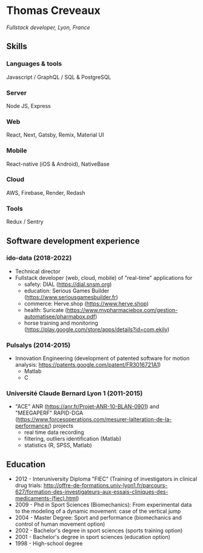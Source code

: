
# Thomas Creveaux
_Fullstack developer, Lyon, France_
## Skills
### Languages & tools
Javascript / GraphQL / SQL & PostgreSQL
### Server
Node JS, Express
### Web
React, Next, Gatsby, Remix, Material UI
### Mobile
React-native (iOS & Android), NativeBase
### Cloud
AWS, Firebase, Render, Redash
### Tools
Redux / Sentry
## Software development experience
### ido-data (2018-2022)
- Technical director
- Fullstack developer (web, cloud, mobile) of "real-time" applications for
  - safety: DIAL (https://dial.snsm.org)
  - education: Serious Games Builder (https://www.seriousgamesbuilder.fr)
  - commerce: Herve.shop (https://www.herve.shop)
  - health: Suricate (https://www.mypharmaciebox.com/gestion-automatisee/pharmabox.pdf)
  - horse training and monitoring (https://play.google.com/store/apps/details?id=com.ekily)
### Pulsalys (2014-2015)
- Innovation Engineering (development of patented software for motion analysis: https://patents.google.com/patent/FR3016721A1)
  - Matlab
  - C
### Université Claude Bernard Lyon 1 (2011-2015)
- "ACE" ANR (https://anr.fr/Projet-ANR-10-BLAN-0901) and "MEEGAPERF" RAPID-DGA  (https://www.forcesoperations.com/mesurer-lalteration-de-la-performance/) projects
  - real time data recording
  - filtering, outliers identification (Matlab)
  -  statistics (R, SPSS, Matlab)
## Education
- 2012 - Interuniversity Diploma "FIEC" (Training of investigators in clinical drug trials: http://offre-de-formations.univ-lyon1.fr/parcours-627/formation-des-investigateurs-aux-essais-cliniques-des-medicaments-(fiec).html)
- 2009 - Phd in Sport Sciences (Biomechanics): From experimental data to the modeling of a dynamic movement: case of the vertical jump
- 2004 - Master Degree: Sport and performance (biomechanics and control of human movement option)
- 2002 - Bachelor's degree in sport sciences (sports training option)
- 2001 - Bachelor's degree in sport sciences (education option)
- 1998 - High-school degree
